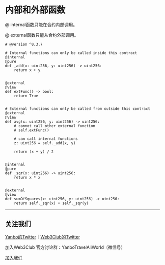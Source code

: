 # 内部和外部函数

@ internal函数只能在合约内部调用。

@ external函数只能从合约外部调用。


```
# @version ^0.3.7

# Internal functions can only be called inside this contract
@internal
@pure
def _add(x: uint256, y: uint256) -> uint256:
    return x + y


@external
@view
def extFunc() -> bool:
    return True


# External functions can only be called from outside this contract
@external
@view
def avg(x: uint256, y: uint256) -> uint256:
    # cannot call other external function
    # self.extFunc()

    # can call internal functions
    z: uint256 = self._add(x, y)

    return (x + y) / 2


@internal
@pure
def _sqr(x: uint256) -> uint256:
    return x * x


@external
@view
def sumOfSquares(x: uint256, y: uint256) -> uint256:
    return self._sqr(x) + self._sqr(y)
```


---
## 关注我们
[Yanbo的Twitter](https://twitter.com/YanboOfficial)｜[Web3Club的Twitter](https://twitter.com/Web3ClubCN)

加入Web3Club 官方讨论群：YanboTravelAllWorld（微信号）

[加入我们](https://github.com/Web3-Club/Intro./blob/main/Join%20club.md)